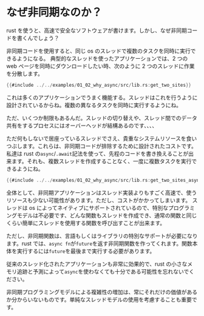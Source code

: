 # なぜ非同期なのか？

rust を使うと、高速で安全なソフトウェアが書けます。しかし、なぜ非同期コードを書くんでしょう？

非同期コードを使用すると、同じ os のスレッドで複数のタスクを同時に実行できるようになる。 典型的なスレッドを使ったアプリケーションでは、2 つの web ページを同時にダウンロードしたい時、次のように 2 つのスレッドに作業を分散します。

```rust
{{#include ../../examples/01_02_why_async/src/lib.rs:get_two_sites}}
```

これは多くのアプリケーションでうまく機能する。スレッドはこれを行うように設計されているからね。複数の異なるタスクを同時に実行するようにね。

ただ、いくつか制限もあるんだ。スレッドの切り替えや、スレッド間でのデータ共有をするプロセスにはオーバーヘッドが結構あるのです、、、、

ただ何もしないで居座っているスレッドでさえ、貴重なシステムリソースを食いつぶします。これらは、非同期コードが排除するために設計されたコストです。私達は rust の`async`/`.await`記法を使って、先程のコードを書き換えることが出来ます。それも、複数スレッドを作成することなく、一度に複数タスクを実行できるようにね。

```rust
{{#include ../../examples/01_02_why_async/src/lib.rs:get_two_sites_async}}
```

全体として、非同期アプリケーションはスレッド実装よりもすごく高速で、使うリソースも少ない可能性があります。ただし、コストがかかってしまいます。
スレッドは os によってネイティブにサポートされているので、特別なプログラミングモデルは不必要です、どんな関数もスレッドを作成でき、通常の関数と同じくらい簡単にスレッドを使用する関数を呼び出すことが出来ます。

ただし、非同期関数は、言語もしくはライブラリの特別なサポートが必要になります。rust では、`async fn`が`future`を返す非同期関数を作ってくれます。関数本体を実行するには`future`を最後まで実行する必要があります。

従来のスレッド化されたアプリケーションも非常に効果的で、rust の小さなメモリ追跡と予測によって`async`を使わなくても十分である可能性を忘れないでください。

非同期プログラミングモデルによる複雑性の増加は、常にそれだけの価値があるか分からいないものです。単純なスレッドモデルの使用を考慮することも重要です。

